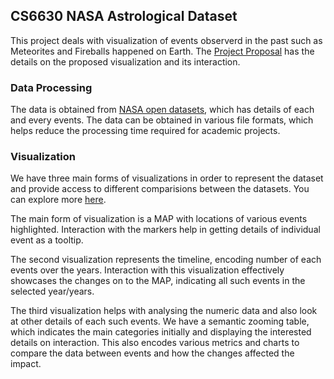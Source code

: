 ## CS6630 NASA Astrological Dataset

This project deals with visualization of events observerd in the past such as Meteorites and Fireballs happened on Earth. The [Project Proposal](https://github.com/rajathjavali/cs6630nasaproject/blob/master/ProjectProposal.pdf) has the details on the proposed visualization and its interaction.

### Data Processing

The data is obtained from [NASA open datasets](https://www.nasa.gov/open/data.html), which has details of each and every events. The data can be obtained in various file formats, which helps reduce the processing time required for academic projects.

### Visualization
We have three main forms of visualizations in order to represent the dataset and provide access to different comparisions between the datasets. You can explore more [here](https://github.com/rajathjavali/cs6630nasaproject/blob/master/finalproject/index.html).

The main form of visualization is a MAP with locations of various events highlighted. Interaction with the markers help in getting details of individual event as a tooltip. 

The second visualization represents the timeline, encoding number of each events over the years. Interaction with this visualization effectively showcases the changes on to the MAP, indicating all such events in the selected year/years.

The third visualization helps with analysing the numeric data and also look at other details of each such events. We have a semantic zooming table, which indicates the main categories initially and displaying the interested details on interaction. This also encodes various metrics and charts to compare the data between events and how the changes affected the impact.
